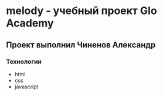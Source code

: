 # melody - учебный проект  Glo Academy
## Проект выполнил Чиненов Александр

### Технологии
- html
- css
- javascript
